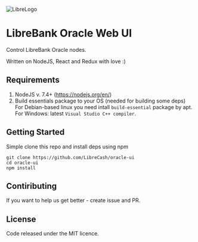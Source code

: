 ![LibreLogo](http://librebank.com/img/logos/alarm/logo-alarm.svg)
# LibreBank Oracle Web UI

Control LibreBank Oracle nodes.

Written on NodeJS, React and Redux with love :)


## Requirements
1. NodeJS v. 7.4+ (https://nodejs.org/en/) 
2. Build essentials package to your OS (needed for building some deps)
For Debian-based linux you need intall `build-essential` package by apt.
For Windows: latest `Visual Studio C++ compiler`.

## Getting Started
Simple clone this repo and install deps using npm
```
git clone https://github.com/LibreCash/oracle-ui
cd oracle-ui
npm install
```
## Contiributing
If you want to help us get better - create issue and PR.

## License
Code released under the MIT licence.
